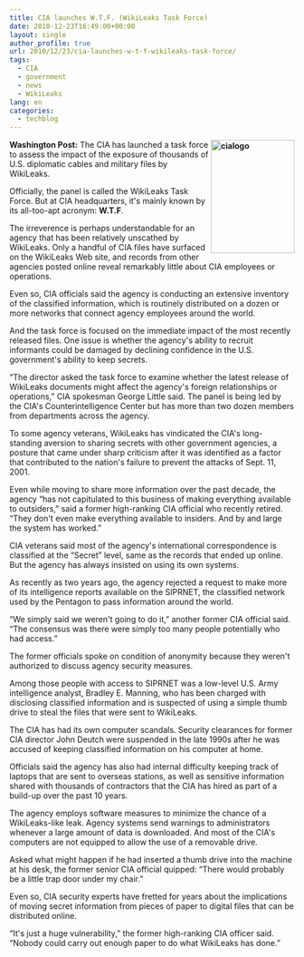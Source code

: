 ```yaml
---
title: CIA launches W.T.F. (WikiLeaks Task Force)
date: 2010-12-23T16:49:00+00:00
layout: single
author_profile: true
url: 2010/12/23/cia-launches-w-t-f-wikileaks-task-force/
tags:
  - CIA
  - government
  - news
  - WikiLeaks
lang: en
categories: 
  - techblog
---
```

**[<img title="cialogo" border="0" alt="cialogo" align="right" src="http://lh3.ggpht.com/_vaUVXcmC3OI/TRN2pHkHrzI/AAAAAAAADhw/lJCojJqeRWs/cialogo_thumb%5B2%5D.jpg?imgmax=800" width="148" height="200" />](http://lh4.ggpht.com/_vaUVXcmC3OI/TRN2ngRK73I/AAAAAAAADhs/2tBO2jKzCVs/s1600-h/cialogo%5B4%5D.jpg)Washington Post:** The CIA has launched a task force to assess the impact of the exposure of thousands of U.S. diplomatic cables and military files by WikiLeaks.

Officially, the panel is called the WikiLeaks Task Force. But at CIA headquarters, it's mainly known by its all-too-apt acronym: **W.T.F**.

The irreverence is perhaps understandable for an agency that has been relatively unscathed by WikiLeaks. Only a handful of CIA files have surfaced on the WikiLeaks Web site, and records from other agencies posted online reveal remarkably little about CIA employees or operations.

Even so, CIA officials said the agency is conducting an extensive inventory of the classified information, which is routinely distributed on a dozen or more networks that connect agency employees around the world.

And the task force is focused on the immediate impact of the most recently released files. One issue is whether the agency's ability to recruit informants could be damaged by declining confidence in the U.S. government's ability to keep secrets.

“The director asked the task force to examine whether the latest release of WikiLeaks documents might affect the agency's foreign relationships or operations,” CIA spokesman George Little said. The panel is being led by the CIA's Counterintelligence Center but has more than two dozen members from departments across the agency.

To some agency veterans, WikiLeaks has vindicated the CIA's long-standing aversion to sharing secrets with other government agencies, a posture that came under sharp criticism after it was identified as a factor that contributed to the nation's failure to prevent the attacks of Sept. 11, 2001.

Even while moving to share more information over the past decade, the agency “has not capitulated to this business of making everything available to outsiders,” said a former high-ranking CIA official who recently retired. “They don't even make everything available to insiders. And by and large the system has worked.”

CIA veterans said most of the agency's international correspondence is classified at the “Secret” level, same as the records that ended up online. But the agency has always insisted on using its own systems.

As recently as two years ago, the agency rejected a request to make more of its intelligence reports available on the SIPRNET, the classified network used by the Pentagon to pass information around the world.

“We simply said we weren't going to do it,” another former CIA official said. “The consensus was there were simply too many people potentially who had access.”

The former officials spoke on condition of anonymity because they weren't authorized to discuss agency security measures.

Among those people with access to SIPRNET was a low-level U.S. Army intelligence analyst, Bradley E. Manning, who has been charged with disclosing classified information and is suspected of using a simple thumb drive to steal the files that were sent to WikiLeaks.

The CIA has had its own computer scandals. Security clearances for former CIA director John Deutch were suspended in the late 1990s after he was accused of keeping classified information on his computer at home.

Officials said the agency has also had internal difficulty keeping track of laptops that are sent to overseas stations, as well as sensitive information shared with thousands of contractors that the CIA has hired as part of a build-up over the past 10 years.

The agency employs software measures to minimize the chance of a WikiLeaks-like leak. Agency systems send warnings to administrators whenever a large amount of data is downloaded. And most of the CIA's computers are not equipped to allow the use of a removable drive.

Asked what might happen if he had inserted a thumb drive into the machine at his desk, the former senior CIA official quipped: “There would probably be a little trap door under my chair.”

Even so, CIA security experts have fretted for years about the implications of moving secret information from pieces of paper to digital files that can be distributed online.

“It's just a huge vulnerability,” the former high-ranking CIA officer said. “Nobody could carry out enough paper to do what WikiLeaks has done.”